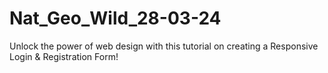 # Nat_Geo_Wild_28-03-24
Unlock the power of web design with this tutorial on creating a Responsive Login &amp; Registration Form!
